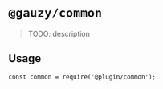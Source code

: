 # `@gauzy/common`

> TODO: description

## Usage

```
const common = require('@plugin/common');

```
